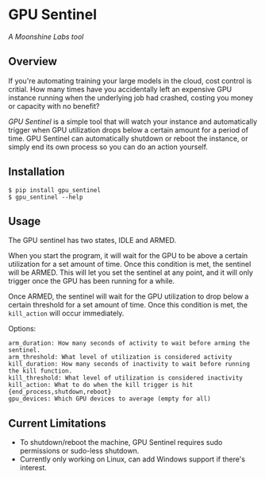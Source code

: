 # GPU Sentinel

*A Moonshine Labs tool*

## Overview
If you're automating training your large models in the cloud, cost control is critial. How many times have you accidentally left an expensive GPU instance running when the underlying job had crashed, costing you money or capacity with no benefit?

*GPU Sentinel* is a simple tool that will watch your instance and automatically trigger when GPU utilization drops below a certain amount for a period of time. GPU Sentinel can automatically shutdown or reboot the instance, or simply end its own process so you can do an action yourself.

## Installation
```
$ pip install gpu_sentinel
$ gpu_sentinel --help
```

## Usage
The GPU sentinel has two states, IDLE and ARMED.

When you start the program, it will wait for the GPU to be above a certain utilization for a set amount of time. Once this condition is met, the sentinel will be ARMED. This will let you set the sentinel at any point, and it will only trigger once the GPU has been running for a while.

Once ARMED, the sentinel will wait for the GPU utilization to drop below a certain threshold for a set amount of time. Once this condition is met, the `kill_action` will occur immediately.

Options:

```
arm_duration: How many seconds of activity to wait before arming the sentinel.
arm_threshold: What level of utilization is considered activity
kill_duration: How many seconds of inactivity to wait before running the kill function.
kill_threshold: What level of utilization is considered inactivity
kill_action: What to do when the kill trigger is hit {end_process,shutdown,reboot}
gpu_devices: Which GPU devices to average (empty for all)
```

## Current Limitations

* To shutdown/reboot the machine, GPU Sentinel requires sudo permissions or sudo-less shutdown.
* Currently only working on Linux, can add Windows support if there's interest.